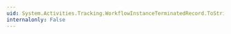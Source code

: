 ```yaml
---
uid: System.Activities.Tracking.WorkflowInstanceTerminatedRecord.ToString
internalonly: False
---
```

